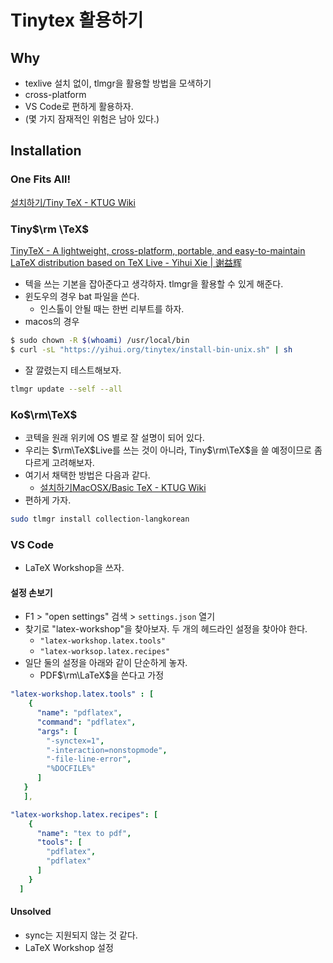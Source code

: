 # Tinytex 활용하기 

## Why 
- texlive 설치 없이, tlmgr을 활용할 방법을 모색하기 
- cross-platform 
- VS Code로 편하게 활용하자. 
- (몇 가지 잠재적인 위험은 남아 있다.)

## Installation 

### One Fits All! 
[설치하기/Tiny TeX - KTUG Wiki](http://wiki.ktug.org/wiki/wiki.php/%EC%84%A4%EC%B9%98%ED%95%98%EA%B8%B0/TinyTeX)


### Tiny$\rm \TeX$

[TinyTeX - A lightweight, cross-platform, portable, and easy-to-maintain LaTeX distribution based on TeX Live - Yihui Xie | 谢益辉](https://yihui.org/tinytex/#installation)

- 텍을 쓰는 기본을 잡아준다고 생각하자. tlmgr을 활용할 수 있게 해준다. 
- 윈도우의 경우 bat 파일을 쓴다. 
	- 인스톨이 안될 때는 한번 리부트를 하자. 
- macos의 경우 
```bash
$ sudo chown -R $(whoami) /usr/local/bin
$ curl -sL "https://yihui.org/tinytex/install-bin-unix.sh" | sh
```
- 잘 깔렸는지 테스트해보자. 
```bash
tlmgr update --self --all
```

### Ko$\rm\TeX$
- 코텍을 원래 위키에 OS 별로 잘 설명이 되어 있다. 
- 우리는 $\rm\TeX$Live를 쓰는 것이 아니라, Tiny$\rm\TeX$을 쓸 예정이므로 좀 다르게 고려해보자. 
- 여기서 채택한 방법은 다음과 같다. 
	- [설치하기MacOSX/Basic TeX - KTUG Wiki](http://wiki.ktug.org/wiki/wiki.php/%EC%84%A4%EC%B9%98%ED%95%98%EA%B8%B0MacOSX/BasicTeX)
- 편하게 가자. 
```bash
sudo tlmgr install collection-langkorean
``` 

### VS Code 
- LaTeX Workshop을 쓰자. 

#### 설정 손보기 
- F1 > "open settings" 검색 > `settings.json`  열기 
- 찾기로 "latex-workshop"을 찾아보자. 두 개의 헤드라인 설정을 찾아야 한다. 
	- `"latex-workshop.latex.tools"`
	- `"latex-worksop.latex.recipes"`
- 일단 둘의 설정을 아래와 같이 단순하게 놓자. 
	- PDF$\rm\LaTeX$을 쓴다고 가정 
```yaml
"latex-workshop.latex.tools" : [
    {
      "name": "pdflatex",
      "command": "pdflatex",
      "args": [
        "-synctex=1",
        "-interaction=nonstopmode",
        "-file-line-error",
        "%DOCFILE%"
      ]
   }
   ],

"latex-workshop.latex.recipes": [
    {
      "name": "tex to pdf",
      "tools": [
        "pdflatex",
        "pdflatex"
      ]
    }
  ]
```

#### Unsolved 
- sync는 지원되지 않는 것 같다. 
- LaTeX Workshop 설정 